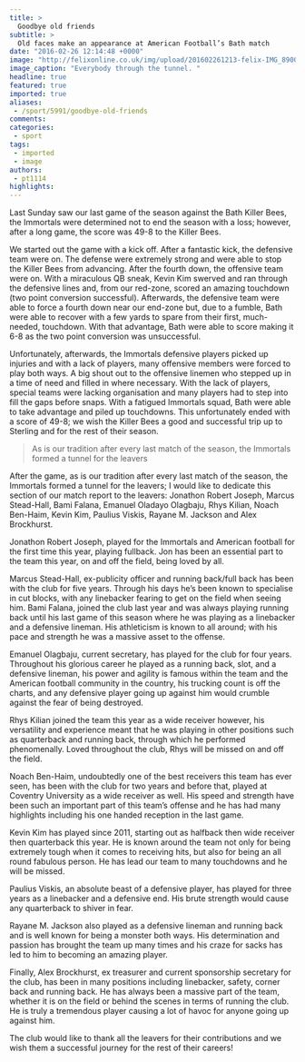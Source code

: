 ```yaml
---
title: >
  Goodbye old friends
subtitle: >
  Old faces make an appearance at American Football’s Bath match
date: "2016-02-26 12:14:48 +0000"
image: "http://felixonline.co.uk/img/upload/201602261213-felix-IMG_8900.JPG"
image_caption: "Everybody through the tunnel. "
headline: true
featured: true
imported: true
aliases:
 - /sport/5991/goodbye-old-friends
comments:
categories:
 - sport
tags:
 - imported
 - image
authors:
 - pt1114
highlights:
---
```


Last Sunday saw our last game of the season against the Bath Killer Bees, the Immortals were determined not to end the season with a loss; however, after a long game, the score was 49-8 to the Killer Bees.

We started out the game with a kick off. After a fantastic kick, the defensive team were on. The defense were extremely strong and were able to stop the Killer Bees from advancing. After the fourth down, the offensive team were on. With a miraculous QB sneak, Kevin Kim swerved and ran through the defensive lines and, from our red-zone, scored an amazing touchdown (two point conversion successful). Afterwards, the defensive team were able to force a fourth down near our end-zone but, due to a fumble, Bath were able to recover with a few yards to spare from their first, much-needed, touchdown. With that advantage, Bath were able to score making it 6-8 as the two point conversion was unsuccessful.

Unfortunately, afterwards, the Immortals defensive players picked up injuries and with a lack of players, many offensive members were forced to play both ways. A big shout out to the offensive linemen who stepped up in a time of need and filled in where necessary. With the lack of players, special teams were lacking organisation and many players had to step into fill the gaps before snaps. With a fatigued Immortals squad, Bath were able to take advantage and piled up touchdowns. This unfortunately ended with a score of 49-8; we wish the Killer Bees a good and successful trip up to Sterling and for the rest of their season.

> As is our tradition after every last match of the season, the Immortals formed a tunnel for the leavers

After the game, as is our tradition after every last match of the season, the Immortals formed a tunnel for the leavers; I would like to dedicate this section of our match report to the leavers: Jonathon Robert Joseph, Marcus Stead-Hall, Bami Falana, Emanuel Oladayo Olagbaju, Rhys Kilian, Noach Ben-Haim, Kevin Kim, Paulius Viskis, Rayane M. Jackson and Alex Brockhurst.

Jonathon Robert Joseph, played for the Immortals and American football for the first time this year, playing fullback. Jon has been an essential part to the team this year, on and off the field, being loved by all.

Marcus Stead-Hall, ex-publicity officer and running back/full back has been with the club for five years. Through his days he’s been known to specialise in cut blocks, with any linebacker fearing to get on the field when seeing him. Bami Falana, joined the club last year and was always playing running back until his last game of this season where he was playing as a linebacker and a defensive lineman. His athleticism is known to all around; with his pace and strength he was a massive asset to the offense.

Emanuel Olagbaju, current secretary, has played for the club for four years. Throughout his glorious career he played as a running back, slot, and a defensive lineman, his power and agility is famous within the team and the American football community in the country, his trucking count is off the charts, and any defensive player going up against him would crumble against the fear of being destroyed.

Rhys Kilian joined the team this year as a wide receiver however, his versatility and experience meant that he was playing in other positions such as quarterback and running back, through which he performed phenomenally. Loved throughout the club, Rhys will be missed on and off the field.

Noach Ben-Haim, undoubtedly one of the best receivers this team has ever seen, has been with the club for two years and before that, played at Coventry University as a wide receiver as well. His speed and strength have been such an important part of this team’s offense and he has had many highlights including his one handed reception in the last game.

Kevin Kim has played since 2011, starting out as halfback then wide receiver then quarterback this year. He is known around the team not only for being extremely tough when it comes to receiving hits, but also for being an all round fabulous person. He has lead our team to many touchdowns and he will be missed.

Paulius Viskis, an absolute beast of a defensive player, has played for three years as a linebacker and a defensive end. His brute strength would cause any quarterback to shiver in fear.

Rayane M. Jackson also played as a defensive lineman and running back and is well known for being a monster both ways. His determination and passion has brought the team up many times and his craze for sacks has led to him to becoming an amazing player.

Finally, Alex Brockhurst, ex treasurer and current sponsorship secretary for the club, has been in many positions including linebacker, safety, corner back and running back. He has always been a massive part of the team, whether it is on the field or behind the scenes in terms of running the club. He is truly a tremendous player causing a lot of havoc for anyone going up against him.

The club would like to thank all the leavers for their contributions and we wish them a successful journey for the rest of their careers!
